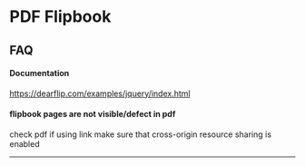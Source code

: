 # PDF Flipbook


## FAQ

#### Documentation

https://dearflip.com/examples/jquery/index.html

#### flipbook pages are not visible/defect in pdf  

check pdf if using link make sure that cross-origin resource sharing is enabled 

-----
